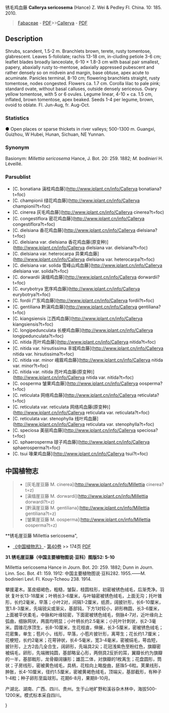 锈毛鸡血藤 **Callerya sericosema** (Hance) Z. Wei & Pedley Fl. China. 10: 185. 2010.

> [Fabaceae](http://www.iplant.cn/info/Fabaceae?t=foc) - [PDF](http://www.iplant.cn/foc/pdf/Fabaceae.pdf)>>[Callerya](http://www.iplant.cn/info/Callerya?t=foc) - [PDF](http://www.iplant.cn/foc/pdf/Callerya.pdf)

## Description

Shrubs, scandent, 1.5-2 m. Branchlets brown, terete, rusty tomentose, glabrescent. Leaves 5-foliolate; rachis 13-18 cm, in-cluding petiole 3-6 cm; leaflet blades broadly lanceolate, 6-10 × 1.8-3 cm with basal pair smallest, papery, abaxially rusty to-mentose, adaxially appressed pubescent and rather densely so on midvein and margin, base obtuse, apex acute to acuminate. Panicles terminal, 8-10 cm; flowering branchlets straight, rusty tomentose, nodes congested. Flowers ca. 1.7 cm. Corolla lilac to pale pink; standard ovate, without basal calluses, outside densely sericeous. Ovary yellow tomentose, with 5 or 6 ovules. Legume linear, 4-10 × ca. 1.5 cm, inflated, brown tomentose, apex beaked. Seeds 1-4 per legume, brown, ovoid to oblate. Fl. Jun-Aug, fr. Aug-Oct.

### Statistics
● Open places or sparse thickets in river valleys; 500-1300 m. Guangxi, Guizhou, W Hubei, Hunan, Sichuan, NE Yunnan.

### Synonym
Basionym: *Millettia sericosema* Hance, J. Bot. 20: 259. 1882; *M. bodinieri* H. Léveillé.

### Parsublist

* [C.  bonatiana  滇桂鸡血藤](http://www.iplant.cn/info/Callerya bonatiana?t=foc)
* [C.  championii  绿花鸡血藤](http://www.iplant.cn/info/Callerya championii?t=foc)
* [C.  cinerea  灰毛鸡血藤](http://www.iplant.cn/info/Callerya cinerea?t=foc)
* [C.  congestiflora  密花鸡血藤](http://www.iplant.cn/info/Callerya congestiflora?t=foc)
* [C.  dielsiana  香花鸡血藤](http://www.iplant.cn/info/Callerya dielsiana?t=foc)
* [C.  dielsiana var. dielsiana  香花鸡血藤(原变种)](http://www.iplant.cn/info/Callerya dielsiana var. dielsiana?t=foc)
* [C.  dielsiana var. heterocarpa  异果鸡血藤](http://www.iplant.cn/info/Callerya dielsiana var. heterocarpa?t=foc)
* [C.  dielsiana var. solida  雪峰山鸡血藤](http://www.iplant.cn/info/Callerya dielsiana var. solida?t=foc)
* [C.  dorwardii  滇缅鸡血藤](http://www.iplant.cn/info/Callerya dorwardii?t=foc)
* [C.  eurybotrya  宽序鸡血藤](http://www.iplant.cn/info/Callerya eurybotrya?t=foc)
* [C.  fordii  广东鸡血藤](http://www.iplant.cn/info/Callerya fordii?t=foc)
* [C.  gentiliana  黔滇鸡血藤](http://www.iplant.cn/info/Callerya gentiliana?t=foc)
* [C.  kiangsiensis  江西鸡血藤](http://www.iplant.cn/info/Callerya kiangsiensis?t=foc)
* [C.  longipedunculata  长梗鸡血藤](http://www.iplant.cn/info/Callerya longipedunculata?t=foc)
* [C.  nitida  亮叶鸡血藤](http://www.iplant.cn/info/Callerya nitida?t=foc)
* [C.  nitida var. hirsutissima  丰城鸡血藤](http://www.iplant.cn/info/Callerya nitida var. hirsutissima?t=foc)
* [C.  nitida var. minor  峨眉鸡血藤](http://www.iplant.cn/info/Callerya nitida var. minor?t=foc)
* [C.  nitida var. nitida  亮叶鸡血藤(原变种)](http://www.iplant.cn/info/Callerya nitida var. nitida?t=foc)
* [C.  oosperma  皱果鸡血藤](http://www.iplant.cn/info/Callerya oosperma?t=foc)
* [C.  reticulata  网络鸡血藤](http://www.iplant.cn/info/Callerya reticulata?t=foc)
* [C.  reticulata var. reticulata  网络鸡血藤(原变种)](http://www.iplant.cn/info/Callerya reticulata var. reticulata?t=foc)
* [C.  reticulata var. stenophylla  线叶鸡血藤](http://www.iplant.cn/info/Callerya reticulata var. stenophylla?t=foc)
* [C.  speciosa  美丽鸡血藤](http://www.iplant.cn/info/Callerya speciosa?t=foc)
* [C.  sphaerosperma  球子鸡血藤](http://www.iplant.cn/info/Callerya sphaerosperma?t=foc)
* [C.  tsui  喙果鸡血藤](http://www.iplant.cn/info/Callerya tsui?t=foc)

## 中国植物志

> * [灰毛崖豆藤  M.  cinerea](http://www.iplant.cn/info/Millettia cinerea?t=z)
> * [滇缅崖豆藤  M.  dorwardi](http://www.iplant.cn/info/Millettia dorwardi?t=z)
> * [黔滇崖豆藤  M.  gentiliana](http://www.iplant.cn/info/Millettia gentiliana?t=z)
> * [皱果崖豆藤  M.  oosperma](http://www.iplant.cn/info/Millettia oosperma?t=z)

**锈毛崖豆藤 Millettia sericosema",

* [《中国植物志》](http://www.iplant.cn/frps)- [第40卷](http://www.iplant.cn/frps/vol/40) >> 174页 [PDF](http://www.iplant.cn/frps/pdf/40/174a.PDF)

**31.锈毛崖豆藤（中国主要植物图说·豆科）图版52: 5-10**

Millettia sericosema Hance in Journ. Bot. 20: 259. 1882; Dunn in Journ. Linn. Soc. Bot. 41: 159. 1912: 中国主要植物图说·豆科282. 1955.——M. bodinieri Levl. Fl. Kouy-Tcheou 238. 1914.

攀援灌木。茎皮细褐色，粗糙，皱裂，枝圆柱形，初密被锈色绒毛，后渐秃净。羽状 复叶长13-18厘米；叶柄长3-6厘米，与叶轴密被锈色绒毛，上面无沟；托叶锥形，长约2毫米，早落；小叶2对，间隔1-2厘米，纸质，阔披针形，长6-10厘米，宽1.8-3厘米，先端锐尖或渐尖，基部钝，下方1对较小，卵形椭圆，长3-6厘米，上面被平伏柔毛，中脉和叶缘较密，下面密被锈色绒毛，侧脉4-7对，近叶缘向上弧曲，细脉网状，两面均明显；小叶柄长约2.5毫米；小托叶针刺状，长2-3毫米。圆锥花序顶生，长8-10厘米，生花枝直，伸展，长3-5厘米，密被锈色绒毛；花密集，单生；苞片小，线形，早落，小苞片披针形，离萼生；花长约1.7厘米；花梗短，长约2毫米；花萼钟状，长4-5毫米，宽3-4毫米，密被绢毛，萼齿短，披针形，上方2齿几全合生，阔卵形，先端具2尖；花冠浅紫色至粉红色，旗瓣密被绢毛，卵形，先端微钝圆，基部略呈心形，两侧具2反折的耳，翼瓣长约为旗瓣的一半，基部戟形，龙骨瓣阔镰形；雄蕊二体，对旗瓣的1枚离生；花盘圆形，筒状；子房线形，密被黄色绒毛，具柄，花柱向上略旋曲，胚珠5-6粒。荚果线形，肿胀，长4-10厘米，径约1.5厘米，密被黄褐色绒毛，顶端尖，基部截形，有种子1-4粒；种子卵形至扁球形。花期6-8月，果期8-10月。

产湖北、湖南、广西、四川、贵州。生于山地旷野和溪谷杂木林中，海拔500-1200米。模式标本采自四川。

}